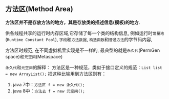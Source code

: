 ## 方法区(Method Area)

**方法区并不是存放方法的地方，其是存放类的描述信息(模板)的地方**.

供各线程共享的运行时内存区域,它存储了每一个类的结构信息, 例如运行时`常量池`(`Runtime Constant Pool`), `字段`和`方法数据`, `构造函数`和`普通方法`的字节码内容,



方法区时规范, 在不同虚拟机里实现是不一样的, 最典型的就是`永久代`(PermGen space)和`元空间`(Metaspace)

`永久代`和`元空间`的解释：
 方法区是一种规范，类似于接口定义的规范：`List list = new ArrayList();`
 把这种比喻用到方法区则有：

1. java 7中：`方法区 f = new 永久代();`
2. java 8中：`方法去 f = new 元空间();`









